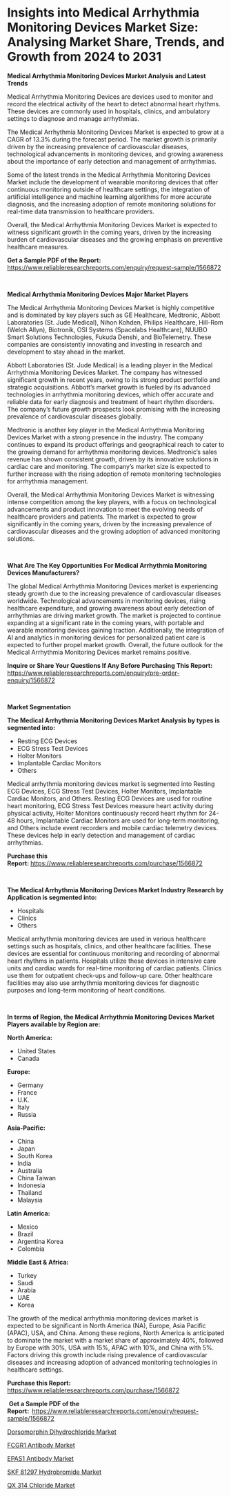 <p><h1>Insights into Medical Arrhythmia Monitoring Devices Market Size: Analysing Market Share, Trends, and Growth from 2024 to 2031</h1></p><p><strong>Medical Arrhythmia Monitoring Devices Market Analysis and Latest Trends</strong></p>
<p><p>Medical Arrhythmia Monitoring Devices are devices used to monitor and record the electrical activity of the heart to detect abnormal heart rhythms. These devices are commonly used in hospitals, clinics, and ambulatory settings to diagnose and manage arrhythmias.</p><p>The Medical Arrhythmia Monitoring Devices Market is expected to grow at a CAGR of 13.3% during the forecast period. The market growth is primarily driven by the increasing prevalence of cardiovascular diseases, technological advancements in monitoring devices, and growing awareness about the importance of early detection and management of arrhythmias.</p><p>Some of the latest trends in the Medical Arrhythmia Monitoring Devices Market include the development of wearable monitoring devices that offer continuous monitoring outside of healthcare settings, the integration of artificial intelligence and machine learning algorithms for more accurate diagnosis, and the increasing adoption of remote monitoring solutions for real-time data transmission to healthcare providers.</p><p>Overall, the Medical Arrhythmia Monitoring Devices Market is expected to witness significant growth in the coming years, driven by the increasing burden of cardiovascular diseases and the growing emphasis on preventive healthcare measures.</p></p>
<p><strong>Get a Sample PDF of the Report:&nbsp;</strong> <a href="https://www.reliableresearchreports.com/enquiry/request-sample/1566872">https://www.reliableresearchreports.com/enquiry/request-sample/1566872</a></p>
<p>&nbsp;</p>
<p><strong>Medical Arrhythmia Monitoring Devices Major Market Players</strong></p>
<p><p>The Medical Arrhythmia Monitoring Devices Market is highly competitive and is dominated by key players such as GE Healthcare, Medtronic, Abbott Laboratories (St. Jude Medical), Nihon Kohden, Philips Healthcare, Hill-Rom (Welch Allyn), Biotronik, OSI Systems (Spacelabs Healthcare), NUUBO Smart Solutions Technologies, Fukuda Denshi, and BioTelemetry. These companies are consistently innovating and investing in research and development to stay ahead in the market.</p><p>Abbott Laboratories (St. Jude Medical) is a leading player in the Medical Arrhythmia Monitoring Devices Market. The company has witnessed significant growth in recent years, owing to its strong product portfolio and strategic acquisitions. Abbott’s market growth is fueled by its advanced technologies in arrhythmia monitoring devices, which offer accurate and reliable data for early diagnosis and treatment of heart rhythm disorders. The company’s future growth prospects look promising with the increasing prevalence of cardiovascular diseases globally.</p><p>Medtronic is another key player in the Medical Arrhythmia Monitoring Devices Market with a strong presence in the industry. The company continues to expand its product offerings and geographical reach to cater to the growing demand for arrhythmia monitoring devices. Medtronic’s sales revenue has shown consistent growth, driven by its innovative solutions in cardiac care and monitoring. The company’s market size is expected to further increase with the rising adoption of remote monitoring technologies for arrhythmia management.</p><p>Overall, the Medical Arrhythmia Monitoring Devices Market is witnessing intense competition among the key players, with a focus on technological advancements and product innovation to meet the evolving needs of healthcare providers and patients. The market is expected to grow significantly in the coming years, driven by the increasing prevalence of cardiovascular diseases and the growing adoption of advanced monitoring solutions.</p></p>
<p>&nbsp;</p>
<p><strong>What Are The Key Opportunities For Medical Arrhythmia Monitoring Devices Manufacturers?</strong></p>
<p><p>The global Medical Arrhythmia Monitoring Devices market is experiencing steady growth due to the increasing prevalence of cardiovascular diseases worldwide. Technological advancements in monitoring devices, rising healthcare expenditure, and growing awareness about early detection of arrhythmias are driving market growth. The market is projected to continue expanding at a significant rate in the coming years, with portable and wearable monitoring devices gaining traction. Additionally, the integration of AI and analytics in monitoring devices for personalized patient care is expected to further propel market growth. Overall, the future outlook for the Medical Arrhythmia Monitoring Devices market remains positive.</p></p>
<p><strong>Inquire or Share Your Questions If Any Before Purchasing This Report:</strong> <a href="https://www.reliableresearchreports.com/enquiry/pre-order-enquiry/1566872">https://www.reliableresearchreports.com/enquiry/pre-order-enquiry/1566872</a></p>
<p>&nbsp;</p>
<p><strong>Market Segmentation</strong></p>
<p><strong>The Medical Arrhythmia Monitoring Devices Market Analysis by types is segmented into:</strong></p>
<p><ul><li>Resting ECG Devices</li><li>ECG Stress Test Devices</li><li>Holter Monitors</li><li>Implantable Cardiac Monitors</li><li>Others</li></ul></p>
<p><p>Medical arrhythmia monitoring devices market is segmented into Resting ECG Devices, ECG Stress Test Devices, Holter Monitors, Implantable Cardiac Monitors, and Others. Resting ECG Devices are used for routine heart monitoring, ECG Stress Test Devices measure heart activity during physical activity, Holter Monitors continuously record heart rhythm for 24-48 hours, Implantable Cardiac Monitors are used for long-term monitoring, and Others include event recorders and mobile cardiac telemetry devices. These devices help in early detection and management of cardiac arrhythmias.</p></p>
<p><strong>Purchase this Report:&nbsp;</strong><a href="https://www.reliableresearchreports.com/purchase/1566872">https://www.reliableresearchreports.com/purchase/1566872</a></p>
<p>&nbsp;</p>
<p><strong>The Medical Arrhythmia Monitoring Devices Market Industry Research by Application is segmented into:</strong></p>
<p><ul><li>Hospitals</li><li>Clinics</li><li>Others</li></ul></p>
<p><p>Medical arrhythmia monitoring devices are used in various healthcare settings such as hospitals, clinics, and other healthcare facilities. These devices are essential for continuous monitoring and recording of abnormal heart rhythms in patients. Hospitals utilize these devices in intensive care units and cardiac wards for real-time monitoring of cardiac patients. Clinics use them for outpatient check-ups and follow-up care. Other healthcare facilities may also use arrhythmia monitoring devices for diagnostic purposes and long-term monitoring of heart conditions.</p></p>
<p>&nbsp;</p>
<p><strong>In terms of Region, the Medical Arrhythmia Monitoring Devices Market Players available by Region are:</strong></p>
<p>
    <p> <strong> North America: </strong>
        <ul>
            <li>United States</li>
            <li>Canada</li>
        </ul>
        </p> 
    <p> <strong> Europe: </strong>
        <ul>
            <li>Germany</li>
            <li>France</li>
            <li>U.K.</li>
            <li>Italy</li>
            <li>Russia</li>
        </ul>
        </p> 
    <p> <strong> Asia-Pacific: </strong>
        <ul>
            <li>China</li>
            <li>Japan</li>
            <li>South Korea</li>
            <li>India</li>
            <li>Australia</li>
            <li>China Taiwan</li>
            <li>Indonesia</li>
            <li>Thailand</li>
            <li>Malaysia</li>
        </ul>
        </p> 
    <p> <strong> Latin America: </strong>
        <ul>
            <li>Mexico</li>
            <li>Brazil</li>
            <li>Argentina Korea</li>
            <li>Colombia</li>
        </ul>
        </p> 
    <p> <strong> Middle East & Africa: </strong>
        <ul>
            <li>Turkey</li>
            <li>Saudi</li>
            <li>Arabia</li>
            <li>UAE</li>
            <li>Korea</li>
        </ul>
    </p>
    </p>
<p><p>The growth of the medical arrhythmia monitoring devices market is expected to be significant in North America (NA), Europe, Asia Pacific (APAC), USA, and China. Among these regions, North America is anticipated to dominate the market with a market share of approximately 40%, followed by Europe with 30%, USA with 15%, APAC with 10%, and China with 5%. Factors driving this growth include rising prevalence of cardiovascular diseases and increasing adoption of advanced monitoring technologies in healthcare settings.</p></p>
<p><strong>Purchase this Report: </strong><a href="https://www.reliableresearchreports.com/purchase/1566872">https://www.reliableresearchreports.com/purchase/1566872</a></p>
<p>&nbsp;<strong>Get a Sample PDF of the Report:&nbsp;&nbsp;</strong><a href="https://www.reliableresearchreports.com/enquiry/request-sample/1566872">https://www.reliableresearchreports.com/enquiry/request-sample/1566872</a></p>
<p><strong></strong></p>
<p><p><a href="https://medium.com/@tyreekhuel2023/dorsomorphin-dihydrochloride-market-furnishes-information-on-market-share-market-trends-and-9377f0692930">Dorsomorphin Dihydrochloride Market</a></p><p><a href="https://medium.com/@tyreekhuel2023/fcgr1-antibody-market-comprehensive-assessment-by-type-application-and-geography-c4feb01ad908">FCGR1 Antibody Market</a></p><p><a href="https://medium.com/@tyreekhuel2023/epas1-antibody-market-size-market-outlook-and-market-forecast-2024-to-2031-0e31c30ae585">EPAS1 Antibody Market</a></p><p><a href="https://medium.com/@tyreekhuel2023/skf-81297-hydrobromide-market-size-cagr-trends-2024-2030-39824d77ad6c">SKF 81297 Hydrobromide Market</a></p><p><a href="https://medium.com/@tyreekhuel2023/qx-314-chloride-market-analysis-its-cagr-market-segmentation-and-global-industry-overview-2ec44503b048">QX 314 Chloride Market</a></p></p>